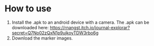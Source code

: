 # How to use
1. Install the .apk to an android device with a camera. The .apk can be downloaded here: https://rnangst.itch.io/journal-explorar?secret=Q7No02zQxN1p9ujkoyTDW3rbo6g
2. Download the marker images.
